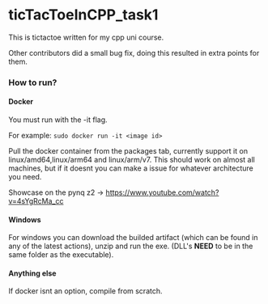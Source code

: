 # ticTacToeInCPP_task1

This is tictactoe written for my cpp uni course. 

Other contributors did a small bug fix, doing this resulted in extra points for them.

### How to run?

#### Docker

You must run with the -it flag.

For example:  ```sudo docker run -it <image id>```

Pull the docker container from the packages tab, currently support it on linux/amd64,linux/arm64 and linux/arm/v7. This should work on almost all machines, but if it doesnt you can make a issue for whatever architecture you need. 

Showcase on the pynq z2 -> https://www.youtube.com/watch?v=4sYgRcMa_cc

#### Windows

For windows you can download the builded artifact (which can be found in any of the latest actions), unzip and run the exe. (DLL's **NEED** to be in the same folder as the executable).

#### Anything else

If docker isnt an option, compile from scratch.
